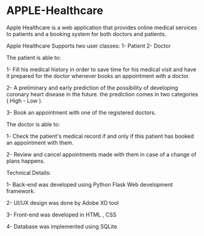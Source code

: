 # APPLE-Healthcare
Apple Healthcare is a web application that provides online medical services to patients and a booking system for both doctors and patients.

Apple Healthcare Supports two user classes:
1- Patient
2- Doctor

The patient is able to:

1- Fill his medical history in order to save time for his medical visit and have it prepared for the doctor whenever books an appointment with a doctor.

2- A preliminary and early prediction of the possibility of developing coronary heart disease in the future. the prediction comes in two categories ( High - Low ).

3- Book an appointment with one of the registered doctors.


The doctor is able to:

1- Check the patient's medical record if and only if this patient has booked an appointment with them.

2- Review and cancel appointments made with them in case of a change of plans happens.

Technical Details:

1- Back-end was developed using Python Flask Web development framework.

2- UI/UX design was done by Adobe XD tool

3- Front-end was developed in HTML , CSS

4- Database was implemented using SQLite
